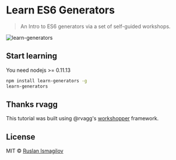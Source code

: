 Learn ES6 Generators 
================

>An Intro to ES6 generators via a set of self-guided workshops.

![learn-generators](https://raw.githubusercontent.com/isRusaln/learn-generators/master/learn-generators.png)

## Start learning

You need nodejs >= 0.11.13 

```sh
npm install learn-generators -g
learn-generators
```

## Thanks rvagg

This tutorial was built using @rvagg's [workshopper](https://github.com/rvagg/workshopper) framework.


## License
MIT © [Ruslan Ismagilov](https://github.com/isRuslan)
